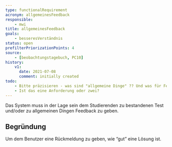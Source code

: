 ```yaml
---
type: functionalRequirement
acronym: allgemeinesFeedback
responsible:
    - mwi
title: allgemeinesFeedback
goals:
    - besseresVerständnis
status: open
prefilterPriorizationPoints: 4
source:
    - [beobachtungstagebuch, PC10]
history:
    v1:
      date: 2021-07-08
      comment: initially created
todo:
    - Bitte präzisieren - was sind "allgemeine Dinge" ?? Und was für Feedback wird für _bestandene_ Tests erwartet? 
    - Ist das eine Anforderung oder zwei?
---
```


Das System muss in der Lage sein dem Studierenden zu bestandenen Test und/oder zu allgemeinen Dingen Feedback zu geben. 

## Begründung

Um dem Benutzer eine Rückmeldung zu geben, wie “gut” eine Lösung ist.

